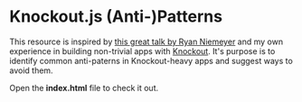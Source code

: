 ﻿

# Knockout.js (Anti-)Patterns

 This resource is inspired by [this great talk by Ryan Niemeyer](http://vimeo.com/73627803) and my own experience in building non-trivial apps with [Knockout](http://http://knockoutjs.com/).  It's purpose is to identify common anti-paterns in Knockout-heavy apps and suggest ways to avoid them.

Open the **index.html** file to check it out.